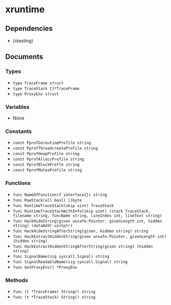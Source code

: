# xruntime

## Dependencies

+ (xtesting)

## Documents

### Types

+ `type TraceFrame struct`
+ `type TraceStack []*TraceFrame`
+ `type ProxyEnv struct`

### Variables

+ None

### Constants

+ `const PprofGoroutineProfile string`
+ `const PprofThreadcreateProfile string`
+ `const PprofHeapProfile string`
+ `const PprofAllocsProfile string`
+ `const PprofBlockProfle string`
+ `const PprofMutexProfile string`

### Functions

+ `func NameOfFunction(f interface{}) string`
+ `func RawStack(all bool) []byte`
+ `func RuntimeTraceStack(skip uint) TraceStack`
+ `func RuntimeTraceStackWithInfo(skip uint) (stack TraceStack, filename string, funcName string, lineIndex int, lineText string)`
+ `func HackHideString(given unsafe.Pointer, givenLength int, hidden string) (dataAddr uintptr)`
+ `func HackHideStringAfterString(given, hidden string) string`
+ `func HackExtractHiddenString(given unsafe.Pointer, givenLength int) (hidden string)`
+ `func HackExtractHiddenStringAfterString(given string) (hidden string)`
+ `func SignalName(sig syscall.Signal) string`
+ `func SignalReadableName(sig syscall.Signal) string`
+ `func GetProxyEnv() *ProxyEnv`

### Methods

+ `func (t *TraceFrame) String() string`
+ `func (t *TraceStack) String() string`
